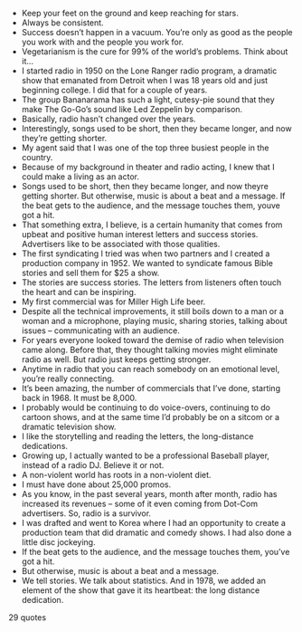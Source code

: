  - Keep your feet on the ground and keep reaching for stars.
 - Always be consistent.
 - Success doesn’t happen in a vacuum. You’re only as good as the people you work with and the people you work for.
 - Vegetarianism is the cure for 99% of the world’s problems. Think about it...
 - I started radio in 1950 on the Lone Ranger radio program, a dramatic show that emanated from Detroit when I was 18 years old and just beginning college. I did that for a couple of years.
 - The group Bananarama has such a light, cutesy-pie sound that they make The Go-Go’s sound like Led Zeppelin by comparison.
 - Basically, radio hasn’t changed over the years.
 - Interestingly, songs used to be short, then they became longer, and now they’re getting shorter.
 - My agent said that I was one of the top three busiest people in the country.
 - Because of my background in theater and radio acting, I knew that I could make a living as an actor.
 - Songs used to be short, then they became longer, and now theyre getting shorter. But otherwise, music is about a beat and a message. If the beat gets to the audience, and the message touches them, youve got a hit.
 - That something extra, I believe, is a certain humanity that comes from upbeat and positive human interest letters and success stories. Advertisers like to be associated with those qualities.
 - The first syndicating I tried was when two partners and I created a production company in 1952. We wanted to syndicate famous Bible stories and sell them for $25 a show.
 - The stories are success stories. The letters from listeners often touch the heart and can be inspiring.
 - My first commercial was for Miller High Life beer.
 - Despite all the technical improvements, it still boils down to a man or a woman and a microphone, playing music, sharing stories, talking about issues – communicating with an audience.
 - For years everyone looked toward the demise of radio when television came along. Before that, they thought talking movies might eliminate radio as well. But radio just keeps getting stronger.
 - Anytime in radio that you can reach somebody on an emotional level, you’re really connecting.
 - It’s been amazing, the number of commercials that I’ve done, starting back in 1968. It must be 8,000.
 - I probably would be continuing to do voice-overs, continuing to do cartoon shows, and at the same time I’d probably be on a sitcom or a dramatic television show.
 - I like the storytelling and reading the letters, the long-distance dedications.
 - Growing up, I actually wanted to be a professional Baseball player, instead of a radio DJ. Believe it or not.
 - A non-violent world has roots in a non-violent diet.
 - I must have done about 25,000 promos.
 - As you know, in the past several years, month after month, radio has increased its revenues – some of it even coming from Dot-Com advertisers. So, radio is a survivor.
 - I was drafted and went to Korea where I had an opportunity to create a production team that did dramatic and comedy shows. I had also done a little disc jockeying.
 - If the beat gets to the audience, and the message touches them, you’ve got a hit.
 - But otherwise, music is about a beat and a message.
 - We tell stories. We talk about statistics. And in 1978, we added an element of the show that gave it its heartbeat: the long distance dedication.

29 quotes